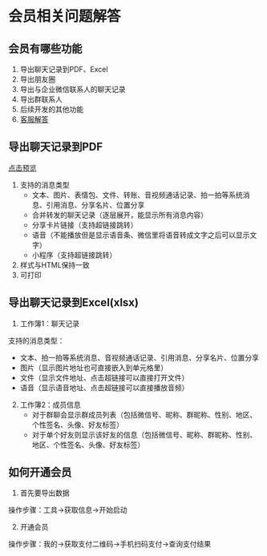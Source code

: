 # 会员相关问题解答

## 会员有哪些功能

1. 导出聊天记录到PDF、Excel
2. 导出朋友圈
3. 导出与企业微信联系人的聊天记录
4. 导出群联系人
5. 后续开发的其他功能
6. [客服解答](../develop/contact.md)

## 导出聊天记录到PDF

[点击预览](https://memotrace.cn/pdfdemo.html)

1. 支持的消息类型
    * 文本、图片、表情包、文件、转账、音视频通话记录、拍一拍等系统消息、引用消息、分享名片、位置分享
    * 合并转发的聊天记录（逐层展开，能显示所有消息内容）
    * 分享卡片链接（支持超链接跳转）
    * 语音（不能播放但是显示语音条、微信里将语音转成文字之后可以显示文字）
    * 小程序（支持超链接跳转）
2. 样式与HTML保持一致
3. 可打印

## 导出聊天记录到Excel(xlsx)

1. 工作簿1：聊天记录

支持的消息类型：

* 文本、拍一拍等系统消息、音视频通话记录、引用消息、分享名片、位置分享
* 图片（显示图片地址也可直接嵌入到单元格里）
* 文件（显示文件地址、点击超链接可以直接打开文件）
* 语音（显示语音地址、点击超链接可以直接播放音频）

2. 工作簿2：成员信息
    * 对于群聊会显示群成员列表（包括微信号、昵称、群昵称、性别、地区、个性签名、头像、好友标签）
    * 对于单个好友则显示该好友的信息（包括微信号、昵称、群昵称、性别、地区、个性签名、头像、好友标签）

## 如何开通会员

1. 首先要导出数据

操作步骤：工具->获取信息->开始启动

2. 开通会员

操作步骤：我的->获取支付二维码->手机扫码支付->查询支付结果
